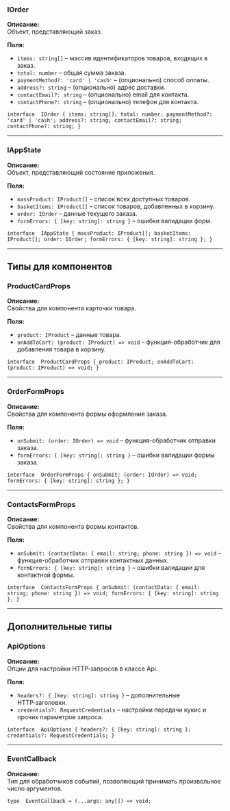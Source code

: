 ### IOrder

**Описание:**  
Объект, представляющий заказ.

**Поля:**

-   `items: string[]` – массив идентификаторов товаров, входящих в заказ.
-   `total: number` – общая сумма заказа.
-   `paymentMethod?: 'card' | 'cash'` – (опционально) способ оплаты.
-   `address?: string` – (опционально) адрес доставки.
-   `contactEmail?: string` – (опционально) email для контакта.
-   `contactPhone?: string` – (опционально) телефон для контакта.

`interface  IOrder { items: string[]; total: number;
  paymentMethod?: 'card' | 'cash';
  address?: string;
  contactEmail?: string;
  contactPhone?: string;
}` 

----------

### IAppState

**Описание:**  
Объект, представляющий состояние приложения.

**Поля:**

-   `massProduct: IProduct[]` – список всех доступных товаров.
-   `basketItems: IProduct[]` – список товаров, добавленных в корзину.
-   `order: IOrder` – данные текущего заказа.
-   `formErrors: { [key: string]: string }` – ошибки валидации форм.

`interface  IAppState { massProduct: IProduct[]; basketItems: IProduct[]; order: IOrder; formErrors: { [key: string]: string };
}` 

----------

## Типы для компонентов

### ProductCardProps

**Описание:**  
Свойства для компонента карточки товара.

**Поля:**

-   `product: IProduct` – данные товара.
-   `onAddToCart: (product: IProduct) => void` – функция-обработчик для добавления товара в корзину.

`interface  ProductCardProps { product: IProduct; onAddToCart: (product: IProduct) => void;
}` 

----------

### OrderFormProps

**Описание:**  
Свойства для компонента формы оформления заказа.

**Поля:**

-   `onSubmit: (order: IOrder) => void` – функция-обработчик отправки заказа.
-   `formErrors: { [key: string]: string }` – ошибки валидации формы заказа.

`interface  OrderFormProps { onSubmit: (order: IOrder) => void; formErrors: { [key: string]: string };
}` 

----------

### ContactsFormProps

**Описание:**  
Свойства для компонента формы контактов.

**Поля:**

-   `onSubmit: (contactData: { email: string; phone: string }) => void` – функция-обработчик отправки контактных данных.
-   `formErrors: { [key: string]: string }` – ошибки валидации для контактной формы.

`interface  ContactsFormProps { onSubmit: (contactData: { email: string; phone: string }) => void; formErrors: { [key: string]: string };
}` 

----------

## Дополнительные типы

### ApiOptions

**Описание:**  
Опции для настройки HTTP‑запросов в классе Api.

**Поля:**

-   `headers?: { [key: string]: string }` – дополнительные HTTP‑заголовки.
-   `credentials?: RequestCredentials` – настройки передачи кукис и прочих параметров запроса.

`interface  ApiOptions {
  headers?: { [key: string]: string };
  credentials?: RequestCredentials;
}` 

----------

### EventCallback

**Описание:**  
Тип для обработчиков событий, позволяющий принимать произвольное число аргументов.

`type  EventCallback = (...args: any[]) => void;`